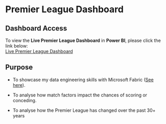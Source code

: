 # Premier League Dashboard

## Dashboard Access
To view the **Live Premier League Dashboard** in **Power BI**, please click the link below:  
[Live Premier League Dashboard](https://app.powerbi.com/view?r=eyJrIjoiMDA2YTFiNWYtNzFlYy00MjFlLWJlNGYtM2MyMDBjYTQ1NjcwIiwidCI6IjA0NjZlNDc4LWQ5MjMtNDliOS1hZGYzLWRiYzI0MTVkOGEwZiJ9)

## Purpose
-  To showcase my data engineering skills with Microsoft Fabric ([See here](https://github.com/Krishan36/Premier-League/blob/main/Why%20I%20Moved%20My%20Power%20BI%20Solution%20to%20Microsoft%20Fabric.pdf)).

-  To analyse how match factors impact the chances of scoring or conceding.

-  To analyse how the Premier League has changed over the past 30+ years
